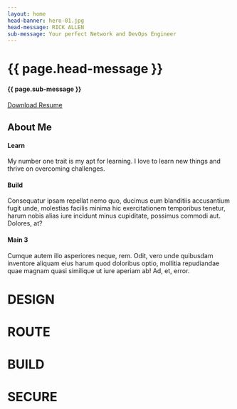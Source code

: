 ```yaml
---
layout: home
head-banner: hero-01.jpg
head-message: RICK ALLEN
sub-message: Your perfect Network and DevOps Engineer
---
```


<style media="screen">
  .hero-img {
    background-image: url("{{ site.baseurl }}/img/{{ page.head-banner }}");
  }
</style>



<div id="section-a">
  <div class="hero">
    <div class="hero-img"></div>
    <div class="hero-text">
      <h1>{{ page.head-message }}</h1>
      <h4>{{ page.sub-message }}</h4>
    </div>
    <a href="{{ site.baseurl }}/etc/DevOps Resume.pdf" class="hero-btn" download>Download Resume</a>
  </div>
</div>
<div id="section-b">
  <div class="grid-wrapper">
    <div id="grid-title" class="grid">
      <h2>About Me</h2>
    </div>
    <div id="grid-item-1" class="grid">
      <h4>Learn</h4>
      <p>My number one trait is my apt for learning. I love to learn new things and thrive on overcoming challenges.</p>
    </div>
    <div id="grid-item-2" class="grid">
      <h4>Build</h4>
      <p>Consequatur ipsam repellat nemo quo, ducimus eum blanditiis accusantium fugit unde, molestias facilis minima hic exercitationem temporibus tenetur, harum nobis alias iure incidunt minus cupiditate, possimus commodi aut. Dolores, at?</p>
    </div>
    <div id="grid-item-3" class="grid">
      <h4>Main 3</h4>
      <p>Cumque autem illo asperiores neque, rem. Odit, vero unde quibusdam inventore aliquam eius harum quod doloribus optio, mollitia repudiandae quae magnam quasi similique ut iure aperiam ab! Ad, et, error.</p>
    </div>
  </div>
</div>
<div id="section-c">
  <div id="buzz">
    <div id="buzz-word-1" class="buzz-word"><h1>DESIGN</h1></div>
    <div id="buzz-banner-1" class="buzz-banner"></div>
    <div id="buzz-word-2" class="buzz-word"><h1>ROUTE</h1></div>
    <div id="buzz-banner-2" class="buzz-banner"></div>
    <div id="buzz-word-3" class="buzz-word"><h1>BUILD</h1></div>
    <div id="buzz-banner-3" class="buzz-banner"></div>
    <div id="buzz-word-4" class="buzz-word"><h1>SECURE</h1></div>
    <div id="buzz-banner-4" class="buzz-banner"></div>
  </div>
</div>
